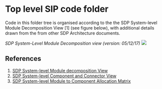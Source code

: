 # Top level SIP code folder

Code in this folder tree is organised according to the the SDP System-level
Module Decomposition View \[1\] (see figure below), with additional details
drawn from the from other SDP Architecture documents.

*SDP System-Level Module Decomposition view (version: 05/12/17)*
![](https://drive.google.com/uc?id=1NKbBJ4QF_Mtdht3y6rfQqn3zsLb2DFIA)

## References

1. [SDP System-level Module decomposition View](http://bit.ly/sdp_system_level_module_view)
1. [SDP System-level Component and Connector View](http://bit.ly/sdp_system_cc_view)
1. [SDP System-level Module to Component Allocation Matrix](http://bit.ly/sdp_system_level_module_to_component_allocation)
